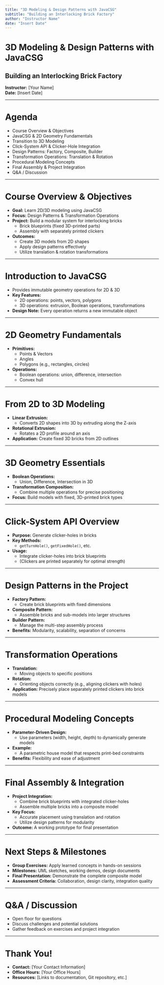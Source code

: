 ```yaml
---
title: "3D Modeling & Design Patterns with JavaCSG"
subtitle: "Building an Interlocking Brick Factory"
author: "Instructor Name"
date: "Insert Date"
---
```


# 3D Modeling & Design Patterns with JavaCSG  
## Building an Interlocking Brick Factory  
**Instructor:** [Your Name]  
**Date:** [Insert Date]

---

# Agenda
- Course Overview & Objectives  
- JavaCSG & 2D Geometry Fundamentals  
- Transition to 3D Modeling  
- Click-System API & Clicker-Hole Integration  
- Design Patterns: Factory, Composite, Builder  
- Transformation Operations: Translation & Rotation  
- Procedural Modeling Concepts  
- Final Assembly & Project Integration  
- Q&A / Discussion

---

# Course Overview & Objectives
- **Goal:** Learn 2D/3D modeling using JavaCSG  
- **Focus:** Design Patterns & Transformation Operations  
- **Project:** Build a modular system for interlocking bricks  
  - Brick blueprints (fixed 3D-printed parts)  
  - Assembly with separately printed clickers  
- **Outcomes:**
  - Create 3D models from 2D shapes  
  - Apply design patterns effectively  
  - Utilize translation & rotation transformations

---

# Introduction to JavaCSG
- Provides immutable geometry operations for 2D & 3D  
- **Key Features:**
  - 2D operations: points, vectors, polygons  
  - 3D operations: extrusion, Boolean operations, transformations  
- **Design Note:** Every operation returns a new immutable object

---

# 2D Geometry Fundamentals
- **Primitives:**
  - Points & Vectors  
  - Angles  
  - Polygons (e.g., rectangles, circles)
- **Operations:**
  - Boolean operations: union, difference, intersection  
  - Convex hull

---

# From 2D to 3D Modeling
- **Linear Extrusion:**
  - Converts 2D shapes into 3D by extruding along the Z-axis  
- **Rotational Extrusion:**
  - Rotates a 2D profile around an axis  
- **Application:** Create fixed 3D bricks from 2D outlines

---

# 3D Geometry Essentials
- **Boolean Operations:**  
  - Union, Difference, Intersection in 3D  
- **Transformation Composition:**  
  - Combine multiple operations for precise positioning  
- **Focus:** Build models with fixed, 3D-printed brick types

---

# Click-System API Overview
- **Purpose:** Generate clicker-holes in bricks  
- **Key Methods:**
  - `getTurnHole()`, `getFixedHole()`, etc.  
- **Usage:**
  - Integrate clicker-holes into brick blueprints  
  - (Clickers are printed separately for optimal strength)

---

# Design Patterns in the Project
- **Factory Pattern:**
  - Create brick blueprints with fixed dimensions  
- **Composite Pattern:**
  - Assemble bricks and sub-models into larger structures  
- **Builder Pattern:**
  - Manage the multi-step assembly process  
- **Benefits:** Modularity, scalability, separation of concerns

---

# Transformation Operations
- **Translation:**  
  - Moving objects to specific positions  
- **Rotation:**  
  - Orienting objects correctly (e.g., aligning clickers with holes)  
- **Application:** Precisely place separately printed clickers into brick models

---

# Procedural Modeling Concepts
- **Parameter-Driven Design:**
  - Use parameters (width, height, depth) to dynamically generate models  
- **Example:**  
  - A parametric house model that respects print-bed constraints  
- **Benefits:** Flexibility and ease of adjustment

---

# Final Assembly & Integration
- **Project Integration:**
  - Combine brick blueprints with integrated clicker-holes  
  - Assemble multiple bricks into a composite model  
- **Key Focus:**
  - Accurate placement using translation and rotation  
  - Utilize design patterns for modularity  
- **Outcome:** A working prototype for final presentation

---

# Next Steps & Milestones
- **Group Exercises:** Apply learned concepts in hands-on sessions  
- **Milestones:** UML sketches, working demos, design documents  
- **Final Presentation:** Demonstrate the complete composite model  
- **Assessment Criteria:** Collaboration, design clarity, integration quality

---

# Q&A / Discussion
- Open floor for questions  
- Discuss challenges and potential solutions  
- Gather feedback on exercises and project integration

---

# Thank You!
- **Contact:** [Your Contact Information]  
- **Office Hours:** [Your Office Hours]  
- **Resources:** [Links to documentation, Git repository, etc.]


